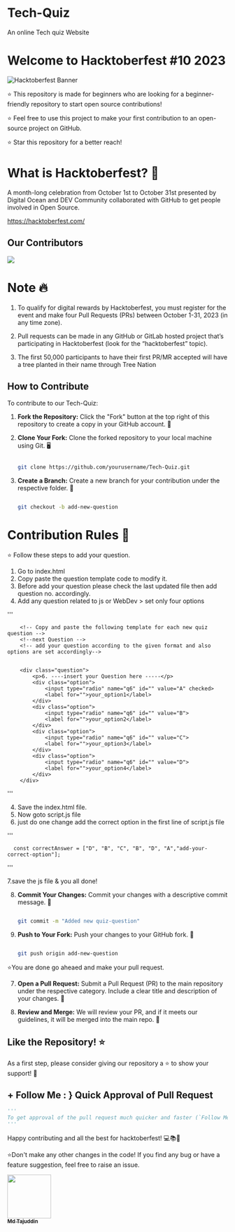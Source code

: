 # Tech-Quiz
An online Tech quiz Website
# Welcome to Hacktoberfest #10 2023
![Hacktoberfest Banner](hf10_banner.png)

⭐ This repository is made for beginners who are looking for a beginner-friendly repository to start open source contributions! 

⭐ Feel free to use this project to make your first contribution to an open-source project on GitHub.

⭐ Star this repository for a better reach!

# What is Hacktoberfest? 🤔
A month-long celebration from October 1st to October 31st presented by Digital Ocean and DEV Community collaborated with GitHub to get people involved in Open Source.

https://hacktoberfest.com/

 ## Our Contributors

 <a href="https://github.com/Sar-taj107/Tech-Quiz/graphs/contributors">
   <img src="https://contrib.rocks/image?repo=Sar-taj107/Tech-Quiz" />
 </a>

# Note 🔥
1. To qualify for digital rewards by Hacktoberfest, you must register for the event and make four Pull Requests (PRs) between October 1-31, 2023 (in any time zone).

2. Pull requests can be made in any GitHub or GitLab hosted project that’s participating in Hacktoberfest (look for the “hacktoberfest” topic). 

3. The first 50,000 participants to have their first PR/MR accepted will have a tree planted in their name through Tree Nation

## How to Contribute

To contribute to our Tech-Quiz:

1. **Fork the Repository:** Click the "Fork" button at the top right of this repository to create a copy in your GitHub account. 🍴

2. **Clone Your Fork:** Clone the forked repository to your local machine using Git. 🖥️

   ```bash
   
   git clone https://github.com/yourusername/Tech-Quiz.git
   
   ```

3. **Create a Branch:** Create a new branch for your contribution under the respective folder. 🌿

   ```bash
   
   git checkout -b add-new-question
   
   ```




# Contribution Rules 🤍

⭐ Follow these steps to add your question.

1. Go to index.html
2. Copy paste the question template code to modify it.
3. Before add your question please check the last updated file then add question no. accordingly. 
4. Add any question related to js or WebDev > set only four options 

'''

        <!-- Copy and paste the following template for each new quiz question -->
        <!--next Question -->
        <!-- add your question according to the given format and also options are set accordingly-->
        
        
        <div class="question">
            <p>6. ----insert your Question here -----</p>
            <div class="option">
                <input type="radio" name="q6" id="" value="A" checked>
                <label for="">your_option1</label>
            </div>
            <div class="option">
                <input type="radio" name="q6" id="" value="B">
                <label for="">your_option2</label>
            </div>
            <div class="option">
                <input type="radio" name="q6" id="" value="C">
                <label for="">your_option3</label>
            </div>
            <div class="option">
                <input type="radio" name="q6" id="" value="D">
                <label for="">your_option4</label>
            </div>
        </div>

'''

4. Save the index.html file.
5. Now goto script.js file
6. just do one change add the correct option in the first line of script.js file 
   

'''    

      const correctAnswer = ["D", "B", "C", "B", "D", "A","add-your-correct-option"];

'''

7.save the js file & you all done!

8. **Commit Your Changes:** Commit your changes with a descriptive commit message. 💬

   ```bash
   
   git commit -m "Added new quiz-question"
   
   ```

9. **Push to Your Fork:** Push your changes to your GitHub fork. 🚀

   ```bash
   
   git push origin add-new-question
   
   ```
⭐️You are done go aheaed and make your pull request.

7. **Open a Pull Request:** Submit a Pull Request (PR) to the main repository under the respective category. Include a clear title and description of your changes. 🎯

8. **Review and Merge:** We will review your PR, and if it meets our guidelines, it will be merged into the main repo. 🤝

## Like the Repository! ⭐️

As a first step, please consider giving our repository a ⭐️ to show your support! 🌟
## + Follow Me : } Quick Approval of Pull Request

```py
'''
To get approval of the pull request much quicker and faster (`Follow Me`)🚀
'''
```
Happy contributing and all the best for hacktoberfest! 💻📚🚗

⭐️Don't make any other changes in the code! If you find any bug or have a feature suggestion, feel free to raise an issue.

<tr><td align="center"><a href="https://github.com/Sar-taj107"><kbd><img src="https://avatars3.githubusercontent.com/Sar-taj107?size=100" width="100px;" alt=""/></kbd><br /><sub><b>Md Tajuddin</b></sub></a><br /></td>

</tr>
